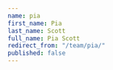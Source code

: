 ```yaml
---
name: pia
first_name: Pia
last_name: Scott
full_name: Pia Scott
redirect_from: "/team/pia/"
published: false
---
```


